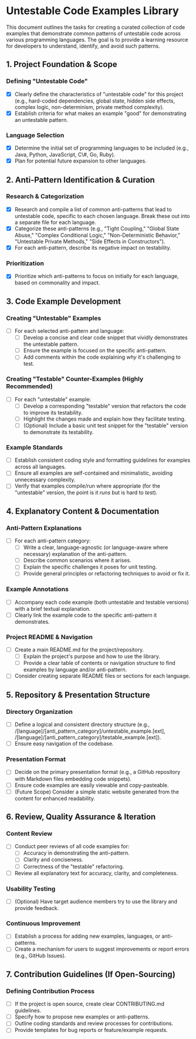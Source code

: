 # **Untestable Code Examples Library**

This document outlines the tasks for creating a curated collection of code examples that demonstrate common patterns of untestable code across various programming languages. The goal is to provide a learning resource for developers to understand, identify, and avoid such patterns.

## **1. Project Foundation & Scope**

### **Defining "Untestable Code"**

- [x] Clearly define the characteristics of "untestable code" for this project (e.g., hard-coded dependencies, global state, hidden side effects, complex logic, non-determinism, private method complexity).
- [x] Establish criteria for what makes an example "good" for demonstrating an untestable pattern.

### **Language Selection**

- [x] Determine the initial set of programming languages to be included (e.g., Java, Python, JavaScript, C\\#, Go, Ruby).
- [x] Plan for potential future expansion to other languages.

## **2. Anti-Pattern Identification & Curation**

### **Research & Categorization**

- [x] Research and compile a list of common anti-patterns that lead to untestable code, specific to each chosen language. Break these out into a separate file for each language.
- [x] Categorize these anti-patterns (e.g., "Tight Coupling," "Global State Abuse," "Complex Conditional Logic," "Non-Deterministic Behavior," "Untestable Private Methods," "Side Effects in Constructors").
- [x] For each anti-pattern, describe its negative impact on testability.

### **Prioritization**

- [x] Prioritize which anti-patterns to focus on initially for each language, based on commonality and impact.

## **3. Code Example Development**

### **Creating "Untestable" Examples**

- [ ] For each selected anti-pattern and language:
  - [ ] Develop a concise and clear code snippet that vividly demonstrates the untestable pattern.
  - [ ] Ensure the example is focused on the specific anti-pattern.
  - [ ] Add comments within the code explaining _why_ it's challenging to test.

### **Creating "Testable" Counter-Examples (Highly Recommended)**

- [ ] For each "untestable" example:
  - [ ] Develop a corresponding "testable" version that refactors the code to improve its testability.
  - [ ] Highlight the changes made and explain how they facilitate testing.
  - [ ] (Optional) Include a basic unit test snippet for the "testable" version to demonstrate its testability.

### **Example Standards**

- [ ] Establish consistent coding style and formatting guidelines for examples across all languages.
- [ ] Ensure all examples are self-contained and minimalistic, avoiding unnecessary complexity.
- [ ] Verify that examples compile/run where appropriate (for the "untestable" version, the point is it _runs_ but is hard to _test_).

## **4. Explanatory Content & Documentation**

### **Anti-Pattern Explanations**

- [ ] For each anti-pattern category:
  - [ ] Write a clear, language-agnostic (or language-aware where necessary) explanation of the anti-pattern.
  - [ ] Describe common scenarios where it arises.
  - [ ] Explain the specific challenges it poses for unit testing.
  - [ ] Provide general principles or refactoring techniques to avoid or fix it.

### **Example Annotations**

- [ ] Accompany each code example (both untestable and testable versions) with a brief textual explanation.
- [ ] Clearly link the example code to the specific anti-pattern it demonstrates.

### **Project README & Navigation**

- [ ] Create a main README.md for the project/repository.
  - [ ] Explain the project's purpose and how to use the library.
  - [ ] Provide a clear table of contents or navigation structure to find examples by language and/or anti-pattern.
- [ ] Consider creating separate README files or sections for each language.

## **5. Repository & Presentation Structure**

### **Directory Organization**

- [ ] Define a logical and consistent directory structure (e.g., /[language]/[anti\_pattern\_category]/untestable_example.[ext], /[language]/[anti\_pattern\_category]/testable_example.[ext]).
- [ ] Ensure easy navigation of the codebase.

### **Presentation Format**

- [ ] Decide on the primary presentation format (e.g., a GitHub repository with Markdown files embedding code snippets).
- [ ] Ensure code examples are easily viewable and copy-pasteable.
- [ ] (Future Scope) Consider a simple static website generated from the content for enhanced readability.

## **6. Review, Quality Assurance & Iteration**

### **Content Review**

- [ ] Conduct peer reviews of all code examples for:
  - [ ] Accuracy in demonstrating the anti-pattern.
  - [ ] Clarity and conciseness.
  - [ ] Correctness of the "testable" refactoring.
- [ ] Review all explanatory text for accuracy, clarity, and completeness.

### **Usability Testing**

- [ ] (Optional) Have target audience members try to use the library and provide feedback.

### **Continuous Improvement**

- [ ] Establish a process for adding new examples, languages, or anti-patterns.
- [ ] Create a mechanism for users to suggest improvements or report errors (e.g., GitHub Issues).

## **7. Contribution Guidelines (If Open-Sourcing)**

### **Defining Contribution Process**

- [ ] If the project is open source, create clear CONTRIBUTING.md guidelines.
- [ ] Specify how to propose new examples or anti-patterns.
- [ ] Outline coding standards and review processes for contributions.
- [ ] Provide templates for bug reports or feature/example requests.
